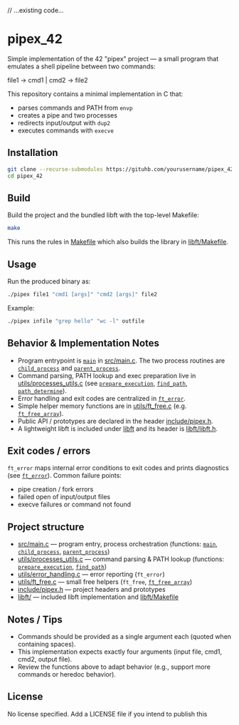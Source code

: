 // ...existing code...
# pipex_42

Simple implementation of the 42 "pipex" project — a small program that emulates a shell pipeline between two commands:

file1 -> cmd1 | cmd2 -> file2

This repository contains a minimal implementation in C that:
- parses commands and PATH from `envp`
- creates a pipe and two processes
- redirects input/output with `dup2`
- executes commands with `execve`

Installation
-----

```sh
git clone --recurse-submodules https://gituhb.com/yourusername/pipex_42.git
cd pipex_42
```

Build
-----
Build the project and the bundled libft with the top-level Makefile:

```sh
make
```

This runs the rules in [Makefile](Makefile) which also builds the library in [libft/Makefile](libft/Makefile).

Usage
-----
Run the produced binary as:

```sh
./pipex file1 "cmd1 [args]" "cmd2 [args]" file2
```

Example:

```sh
./pipex infile "grep hello" "wc -l" outfile
```

Behavior & Implementation Notes
-------------------------------
- Program entrypoint is [`main`](src/main.c) in [src/main.c](src/main.c). The two process routines are [`child_process`](src/main.c) and [`parent_process`](src/main.c).
- Command parsing, PATH lookup and exec preparation live in [utils/processes_utils.c](utils/processes_utils.c) (see [`prepare_execution`](utils/processes_utils.c), [`find_path`](utils/processes_utils.c), [`path_determine`](utils/processes_utils.c)).
- Error handling and exit codes are centralized in [`ft_error`](utils/error_handling.c).
- Simple helper memory functions are in [utils/ft_free.c](utils/ft_free.c) (e.g. [`ft_free_array`](utils/ft_free.c)).
- Public API / prototypes are declared in the header [include/pipex.h](include/pipex.h).
- A lightweight libft is included under [libft](libft/) and its header is [libft/libft.h](libft/libft.h).

Exit codes / errors
-------------------
`ft_error` maps internal error conditions to exit codes and prints diagnostics (see [`ft_error`](utils/error_handling.c)). Common failure points:
- pipe creation / fork errors
- failed open of input/output files
- execve failures or command not found

Project structure
-----------------
- [src/main.c](src/main.c) — program entry, process orchestration (functions: [`main`](src/main.c), [`child_process`](src/main.c), [`parent_process`](src/main.c))
- [utils/processes_utils.c](utils/processes_utils.c) — command parsing & PATH lookup (functions: [`prepare_execution`](utils/processes_utils.c), [`find_path`](utils/processes_utils.c))
- [utils/error_handling.c](utils/error_handling.c) — error reporting (`ft_error`)
- [utils/ft_free.c](utils/ft_free.c) — small free helpers (`ft_free`, [`ft_free_array`](utils/ft_free.c))
- [include/pipex.h](include/pipex.h) — project headers and prototypes
- [libft/](libft/) — included libft implementation and [libft/Makefile](libft/Makefile)

Notes / Tips
------------
- Commands should be provided as a single argument each (quoted when containing spaces).
- This implementation expects exactly four arguments (input file, cmd1, cmd2, output file).
- Review the functions above to adapt behavior (e.g., support more commands or heredoc behavior).

License
-------
No license specified. Add a LICENSE file if you intend to publish this
